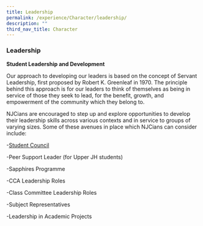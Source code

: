 ```yaml
---
title: Leadership
permalink: /experience/Character/leadership/
description: ""
third_nav_title: Character
---
```

### Leadership

**Student Leadership and Development**

Our approach to developing our leaders is based on the concept of Servant Leadership, first proposed by Robert K. Greenleaf in 1970. The principle behind this approach is for our leaders to think of themselves as being in service of those they seek to lead, for the benefit, growth, and empowerment of the community which they belong to.

NJCians are encouraged to step up and explore opportunities to develop their leadership skills across various contexts and in service to groups of varying sizes. Some of these avenues in place which NJCians can consider include:

\-[Student Council](https://moe-nationaljc-staging.netlify.app/student-council/)

\-Peer Support Leader (for Upper JH students)

\-Sapphires Programme

\-CCA Leadership Roles

\-Class Committee Leadership Roles

\-Subject Representatives

\-Leadership in Academic Projects